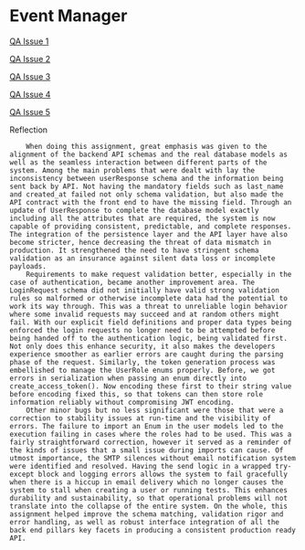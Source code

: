 # Event Manager 

[QA Issue 1](https://github.com/JonathanP323/event_manager/issues/1)

[QA Issue 2](https://github.com/JonathanP323/event_manager/issues/2)

[QA Issue 3](https://github.com/JonathanP323/event_manager/issues/3)

[QA Issue 4](https://github.com/JonathanP323/event_manager/issues/4)

[QA Issue 5](https://github.com/JonathanP323/event_manager/issues/5)



Reflection

        When doing this assignment, great emphasis was given to the alignment of the backend API schemas and the real database models as well as the seamless interaction between different parts of the system. Among the main problems that were dealt with lay the inconsistency between userResponse schema and the information being sent back by API. Not having the mandatory fields such as last_name and created_at failed not only schema validation, but also made the API contract with the front end to have the missing field. Through an update of UserResponse to complete the database model exactly including all the attributes that are required, the system is now capable of providing consistent, predictable, and complete responses. The integration of the persistence layer and the API layer have also become stricter, hence decreasing the threat of data mismatch in production. It strengthened the need to have stringent schema validation as an insurance against silent data loss or incomplete payloads. 
        Requirements to make request validation better, especially in the case of authentication, became another improvement area. The LoginRequest schema did not initially have valid strong validation rules so malformed or otherwise incomplete data had the potential to work its way through. This was a threat to unreliable login behavior where some invalid requests may succeed and at random others might fail. With our explicit field definitions and proper data types being enforced the login requests no longer need to be attempted before being handed off to the authentication logic, being validated first. Not only does this enhance security, it also makes the developers experience smoother as earlier errors are caught during the parsing phase of the request. Similarly, the token generation process was embellished to manage the UserRole enums properly. Before, we got errors in serialization when passing an enum directly into create_access_token(). Now encoding these first to their string value before encoding fixed this, so that tokens can then store role information reliably without compromising JWT encoding.
        Other minor bugs but no less significant were those that were a correction to stability issues at run-time and the visibility of errors. The failure to import an Enum in the user models led to the execution failing in cases where the roles had to be used. This was a fairly straightforward correction, however it served as a reminder of the kinds of issues that a small issue during imports can cause. Of utmost importance, the SMTP silences without email notification system were identified and resolved. Having the send logic in a wrapped try-except block and logging errors allows the system to fail gracefully when there is a hiccup in email delivery which no longer causes the system to stall when creating a user or running tests. This enhances durability and sustainability, so that operational problems will not translate into the collapse of the entire system. On the whole, this assignment helped improve the schema matching, validation rigor and error handling, as well as robust interface integration of all the back end pillars key facets in producing a consistent production ready API.
